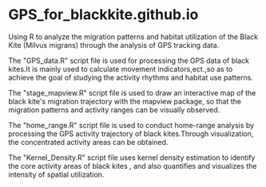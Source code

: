 # GPS_for_blackkite.github.io
Using R to analyze the migration patterns and habitat utilization of the Black Kite (Milvus migrans) through the analysis of GPS tracking data. 

The "GPS_data.R" script file is used for processing the GPS data of black kites.It is mainly used to calculate movement indicators,ect.,so as to achieve the goal of studying the activity rhythms and habitat use patterns.

The "stage_mapview.R" script file is used to draw an interactive map of the black kite's migration trajectory with the mapview package, so that the migration patterns and activity ranges can be visually observed.

The "home_range.R" script file is used to conduct home-range analysis by processing the GPS activity trajectory of black kites.Through visualization, the concentrated activity areas can be obtained.

The "Kernel_Density.R" script file uses kernel density estimation to identify the core activity areas of black kites , and also quantifies and visualizes the intensity of spatial utilization.
